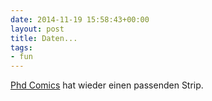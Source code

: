 ```yaml
---
date: 2014-11-19 15:58:43+00:00
layout: post
title: Daten...
tags: 
- fun
---
```


[Phd Comics](http://phdcomics.com/comics.php?f=1762) hat wieder einen passenden Strip. 
